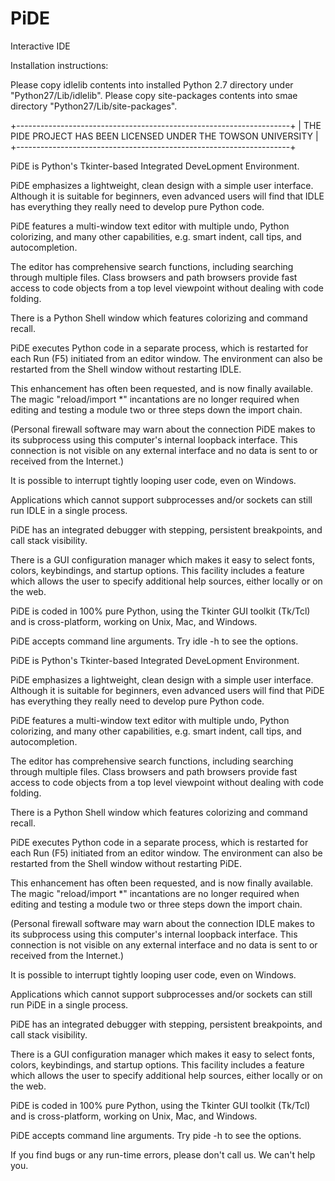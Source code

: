 PiDE
====

Interactive IDE

Installation instructions:

Please copy idlelib contents into installed Python 2.7 directory under "Python27/Lib/idlelib".
Please copy site-packages contents into smae directory "Python27/Lib/site-packages".

+--------------------------------------------------------------------+
|    THE PIDE PROJECT HAS BEEN LICENSED UNDER THE TOWSON UNIVERSITY  |
+--------------------------------------------------------------------+

PiDE is Python's Tkinter-based Integrated DeveLopment Environment.

PiDE emphasizes a lightweight, clean design with a simple user interface.
Although it is suitable for beginners, even advanced users will find that
IDLE has everything they really need to develop pure Python code.

PiDE features a multi-window text editor with multiple undo, Python colorizing,
and many other capabilities, e.g. smart indent, call tips, and autocompletion.

The editor has comprehensive search functions, including searching through
multiple files.  Class browsers and path browsers provide fast access to
code objects from a top level viewpoint without dealing with code folding.

There is a Python Shell window which features colorizing and command recall.

PiDE executes Python code in a separate process, which is restarted for each
Run (F5) initiated from an editor window.  The environment can also be 
restarted from the Shell window without restarting IDLE.

This enhancement has often been requested, and is now finally available.  The
magic "reload/import *" incantations are no longer required when editing and
testing a module two or three steps down the import chain.

(Personal firewall software may warn about the connection PiDE makes to its
subprocess using this computer's internal loopback interface.  This connection
is not visible on any external interface and no data is sent to or received
from the Internet.)

It is possible to interrupt tightly looping user code, even on Windows.

Applications which cannot support subprocesses and/or sockets can still run
IDLE in a single process.

PiDE has an integrated debugger with stepping, persistent breakpoints, and call
stack visibility.

There is a GUI configuration manager which makes it easy to select fonts,
colors, keybindings, and startup options.  This facility includes a feature
which allows the user to specify additional help sources, either locally or on
the web.

PiDE is coded in 100% pure Python, using the Tkinter GUI toolkit (Tk/Tcl)
and is cross-platform, working on Unix, Mac, and Windows.

PiDE accepts command line arguments.  Try idle -h to see the options.

PiDE is Python's Tkinter-based Integrated DeveLopment Environment.

PiDE emphasizes a lightweight, clean design with a simple user interface.
Although it is suitable for beginners, even advanced users will find that
PiDE has everything they really need to develop pure Python code.

PiDE features a multi-window text editor with multiple undo, Python colorizing,
and many other capabilities, e.g. smart indent, call tips, and autocompletion.

The editor has comprehensive search functions, including searching through
multiple files.  Class browsers and path browsers provide fast access to
code objects from a top level viewpoint without dealing with code folding.

There is a Python Shell window which features colorizing and command recall.

PiDE executes Python code in a separate process, which is restarted for each
Run (F5) initiated from an editor window.  The environment can also be 
restarted from the Shell window without restarting PiDE.

This enhancement has often been requested, and is now finally available.  The
magic "reload/import *" incantations are no longer required when editing and
testing a module two or three steps down the import chain.

(Personal firewall software may warn about the connection IDLE makes to its
subprocess using this computer's internal loopback interface.  This connection
is not visible on any external interface and no data is sent to or received
from the Internet.)

It is possible to interrupt tightly looping user code, even on Windows.

Applications which cannot support subprocesses and/or sockets can still run
PiDE in a single process.

PiDE has an integrated debugger with stepping, persistent breakpoints, and call
stack visibility.

There is a GUI configuration manager which makes it easy to select fonts,
colors, keybindings, and startup options.  This facility includes a feature
which allows the user to specify additional help sources, either locally or on
the web.

PiDE is coded in 100% pure Python, using the Tkinter GUI toolkit (Tk/Tcl)
and is cross-platform, working on Unix, Mac, and Windows.

PiDE accepts command line arguments.  Try pide -h to see the options.


If you find bugs or any run-time errors, please don't call us. We can't help you.
